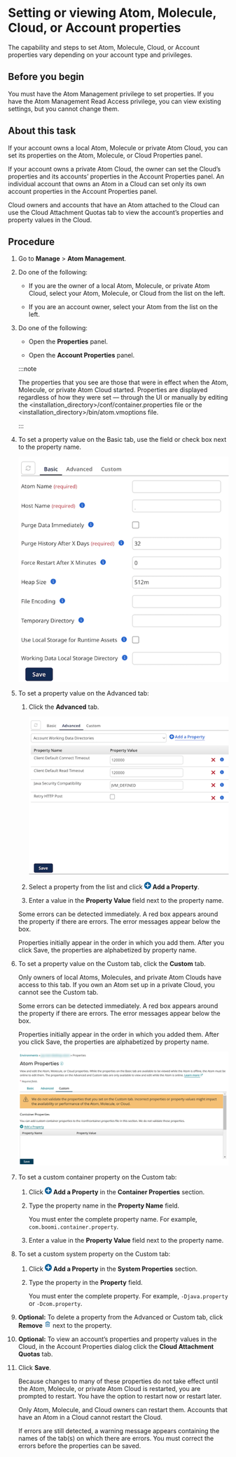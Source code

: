 # Setting or viewing Atom, Molecule, Cloud, or Account properties 

<head>
  <meta name="guidename" content="Integration"/>
  <meta name="context" content="GUID-74a45065-dc5f-4c15-8dcb-d1aa1273689b"/>
</head>


The capability and steps to set Atom, Molecule, Cloud, or Account properties vary depending on your account type and privileges.

## Before you begin

You must have the Atom Management privilege to set properties. If you have the Atom Management Read Access privilege, you can view existing settings, but you cannot change them.


## About this task

If your account owns a local Atom, Molecule or private Atom Cloud, you can set its properties on the Atom, Molecule, or Cloud Properties panel.

If your account owns a private Atom Cloud, the owner can set the Cloud’s properties and its accounts’ properties in the Account Properties panel. An individual account that owns an Atom in a Cloud can set only its own account properties in the Account Properties panel.

Cloud owners and accounts that have an Atom attached to the Cloud can use the Cloud Attachment Quotas tab to view the account’s properties and property values in the Cloud.

## Procedure

1.  Go to **Manage** \> **Atom Management**.

2.  Do one of the following:

    -   If you are the owner of a local Atom, Molecule, or private Atom Cloud, select your Atom, Molecule, or Cloud from the list on the left.

    -   If you are an account owner, select your Atom from the list on the left.

3.  Do one of the following:

    -   Open the **Properties** panel.

    -   Open the **Account Properties** panel.

    :::note
    
    The properties that you see are those that were in effect when the Atom, Molecule, or private Atom Cloud started. Properties are displayed regardless of how they were set — through the UI or manually by editing the \<installation\_directory\>/conf/container.properties file or the \<installation\_directory\>/bin/atom.vmoptions file.

    :::

4.  To set a property value on the Basic tab, use the field or check box next to the property name.

    ![](../Images/img-int-setting-basic-tab-properties.png)

5.  To set a property value on the Advanced tab:

    1.  Click the **Advanced** tab.

        ![](../Images/img-int-setting-advanced-tab-properties.png)

    2.  Select a property from the list and click **![](../Images/main-ic-plus-sign-white-in-blue-circle-16_98f7af60-dd5f-4037-90cd-05cc9dfc5502.jpg) Add a Property**.

    3.  Enter a value in the **Property Value** field next to the property name.

    Some errors can be detected immediately. A red box appears around the property if there are errors. The error messages appear below the box.

    Properties initially appear in the order in which you add them. After you click Save, the properties are alphabetized by property name.

6.  To set a property value on the Custom tab, click the **Custom** tab.

    Only owners of local Atoms, Molecules, and private Atom Clouds have access to this tab. If you own an Atom set up in a private Cloud, you cannot see the Custom tab.

    Some errors can be detected immediately. A red box appears around the property if there are errors. The error messages appear below the box.

    Properties initially appear in the order in which you added them. After you click Save, the properties are alphabetized by property name.

    ![](../Images/manage-ps-properties-custom-tab_c99ba52d-98d6-4314-b8bf-090a1b801855.jpg)

7.  To set a custom container property on the Custom tab:

    1.  Click **![](../Images/main-ic-plus-sign-white-in-blue-circle-16_98f7af60-dd5f-4037-90cd-05cc9dfc5502.jpg) Add a Property** in the **Container Properties** section.

    2.  Type the property name in the **Property Name** field.

        You must enter the complete property name. For example, `com.boomi.container.property`.

    3.  Enter a value in the **Property Value** field next to the property name.

8.  To set a custom system property on the Custom tab:

    1.  Click **![](../Images/main-ic-plus-sign-white-in-blue-circle-16_98f7af60-dd5f-4037-90cd-05cc9dfc5502.jpg) Add a Property** in the **System Properties** section.

    2.  Type the property in the **Property** field.

        You must enter the complete property. For example, `-Djava.property` or `-Dcom.property`.

9.  **Optional:** To delete a property from the Advanced or Custom tab, click **Remove ![](../Images/main-ic-trashcan-blue-16_5dacea85-d1df-4acd-b965-58dc202cd388.jpg)** next to the property.

10. **Optional:** To view an account’s properties and property values in the Cloud, in the Account Properties dialog click the **Cloud Attachment Quotas** tab.

11. Click **Save**.

    Because changes to many of these properties do not take effect until the Atom, Molecule, or private Atom Cloud is restarted, you are prompted to restart. You have the option to restart now or restart later.

    Only Atom, Molecule, and Cloud owners can restart them. Accounts that have an Atom in a Cloud cannot restart the Cloud.

    If errors are still detected, a warning message appears containing the names of the tab\(s\) on which there are errors. You must correct the errors before the properties can be saved.